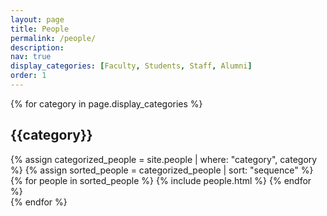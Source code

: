 ```yaml
---
layout: page
title: People
permalink: /people/
description:
nav: true
display_categories: [Faculty, Students, Staff, Alumni]
order: 1
---
```

<div class="people">
  <!-- Display categorized people -->
  {% for category in page.display_categories %}
    <h2 class="category">{{category}}</h2>
    {% assign categorized_people = site.people | where: "category", category %}
    {% assign sorted_people = categorized_people | sort: "sequence" %}
    <!-- Generate cards for each person -->
    <div class="grid">
      {% for people in sorted_people %}
        {% include people.html %}
      {% endfor %}
    </div>
  {% endfor %}
</div>
